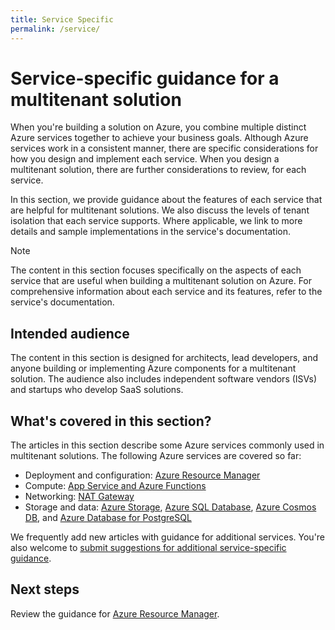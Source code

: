 ```yaml
---
title: Service Specific
permalink: /service/
---
```

# Service-specific guidance for a multitenant solution

When you're building a solution on Azure, you combine multiple distinct Azure services together to achieve your business goals. Although Azure services work in a consistent manner, there are specific considerations for how you design and implement each service. When you design a multitenant solution, there are further considerations to review, for each service.

In this section, we provide guidance about the features of each service that are helpful for multitenant solutions. We also discuss the levels of tenant isolation that each service supports. Where applicable, we link to more details and sample implementations in the service's documentation.

> [!NOTE]
> The content in this section focuses specifically on the aspects of each service that are useful when building a multitenant solution on Azure. For comprehensive information about each service and its features, refer to the service's documentation.

## Intended audience

The content in this section is designed for architects, lead developers, and anyone building or implementing Azure components for a multitenant solution. The audience also includes independent software vendors (ISVs) and startups who develop SaaS solutions.

## What's covered in this section?

The articles in this section describe some Azure services commonly used in multitenant solutions. The following Azure services are covered so far:

- Deployment and configuration: [Azure Resource Manager](resource-manager/)
- Compute: [App Service and Azure Functions](app-service/)
- Networking: [NAT Gateway](nat-gateway/)
- Storage and data: [Azure Storage](storage/), [Azure SQL Database](sql-database/), [Azure Cosmos DB](cosmos-db/), and [Azure Database for PostgreSQL](postgresql/)

We frequently add new articles with guidance for additional services. You're also welcome to [submit suggestions for additional service-specific guidance](https://aka.ms/multitenancy/feedback).

## Next steps

Review the guidance for [Azure Resource Manager](resource-manager/).
